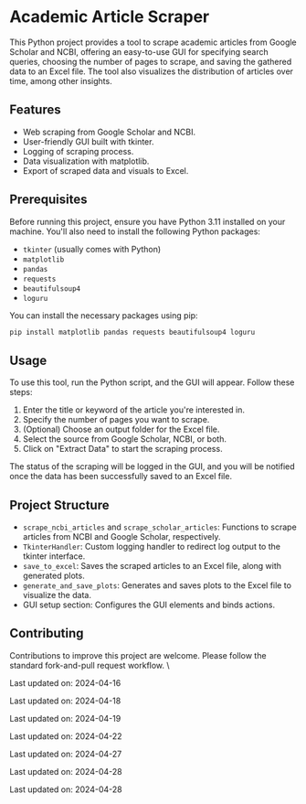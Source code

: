 ﻿# Academic Article Scraper

This Python project provides a tool to scrape academic articles from Google Scholar and NCBI, offering an easy-to-use GUI for specifying search queries, choosing the number of pages to scrape, and saving the gathered data to an Excel file. The tool also visualizes the distribution of articles over time, among other insights.

## Features

- Web scraping from Google Scholar and NCBI.
- User-friendly GUI built with tkinter.
- Logging of scraping process.
- Data visualization with matplotlib.
- Export of scraped data and visuals to Excel.

## Prerequisites

Before running this project, ensure you have Python 3.11 installed on your machine. You'll also need to install the following Python packages:

- `tkinter` (usually comes with Python)
- `matplotlib`
- `pandas`
- `requests`
- `beautifulsoup4`
- `loguru`

You can install the necessary packages using pip:

```bash
pip install matplotlib pandas requests beautifulsoup4 loguru
```

## Usage

To use this tool, run the Python script, and the GUI will appear. Follow these steps:

1. Enter the title or keyword of the article you're interested in.
2. Specify the number of pages you want to scrape.
3. (Optional) Choose an output folder for the Excel file.
4. Select the source from Google Scholar, NCBI, or both.
5. Click on "Extract Data" to start the scraping process.

The status of the scraping will be logged in the GUI, and you will be notified once the data has been successfully saved to an Excel file.

## Project Structure

- `scrape_ncbi_articles` and `scrape_scholar_articles`: Functions to scrape articles from NCBI and Google Scholar, respectively.
- `TkinterHandler`: Custom logging handler to redirect log output to the tkinter interface.
- `save_to_excel`: Saves the scraped articles to an Excel file, along with generated plots.
- `generate_and_save_plots`: Generates and saves plots to the Excel file to visualize the data.
- GUI setup section: Configures the GUI elements and binds actions.

## Contributing

Contributions to improve this project are welcome. Please follow the standard fork-and-pull request workflow.
\

Last updated on: 2024-04-16

Last updated on: 2024-04-18

Last updated on: 2024-04-19

Last updated on: 2024-04-22

Last updated on: 2024-04-27

Last updated on: 2024-04-28

Last updated on: 2024-04-28